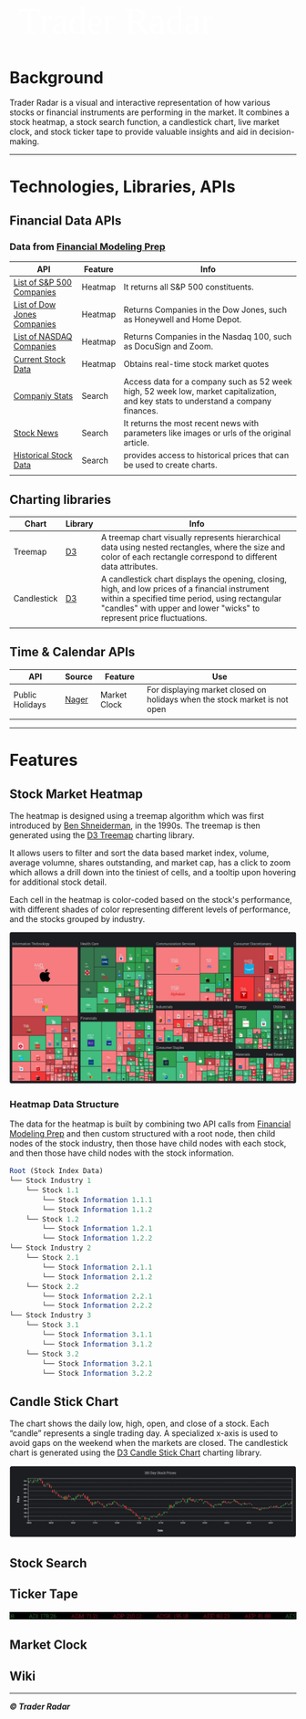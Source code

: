 <h1 id="title" style="color: white; font-size: 65px; font-family: 'Roboto Slab', serif; margin-left: 15px; font-weight: 100;">
    <a href="https://www.traderradar.net/" style="text-decoration: none; color: inherit;">Trader Radar</a>
</h1>

 <!-- ![Home Page](./assets/trader_radar_home.JPG) -->

# Background

Trader Radar is a visual and interactive representation of how various stocks or financial instruments are performing in the market. It combines a stock heatmap, a stock search function, a candlestick chart, live market clock, and stock ticker tape to provide valuable insights and aid in decision-making.

---------------------

# Technologies, Libraries, APIs

## **Financial Data APIs**

### Data from [Financial Modeling Prep](https://site.financialmodelingprep.com/developer/docs/)

| **API**                     | **Feature** | **Info**                                                                                                                           |
|-----------------------------|-------------|------------------------------------------------------------------------------------------------------------------------------------|
| [List of S&P 500 Companies](https://site.financialmodelingprep.com/developer/docs/list-of-sp-500-companies-api/)   | Heatmap    | It returns all S&P 500 constituents.                                                                                               |
| [List of Dow Jones Companies](https://site.financialmodelingprep.com/developer/docs/list-of-dow-companies-api/) | Heatmap    | Returns Companies in the Dow Jones, such as Honeywell and Home Depot.                                                              |
| [List of NASDAQ Companies](https://site.financialmodelingprep.com/developer/docs/list-of-nasdaq-companies-api/)    | Heatmap    | Returns Companies in the Nasdaq 100, such as DocuSign and Zoom.                                                                    |
| [Current Stock Data](https://site.financialmodelingprep.com/developer/docs/stock-api/)          | Heatmap    | Obtains real-time stock market quotes                                                                                              |
| [Companiy Stats](https://site.financialmodelingprep.com/developer/docs/companies-key-stats-free-api/)              | Search      | Access data for a company such as 52 week high, 52 week low, market capitalization, and key stats to understand a company finances. |
| [Stock News](https://site.financialmodelingprep.com/developer/docs/stock-news-api/)                 | Search      | It returns the most recent news with parameters like images or urls of the original article.                                         |
| [Historical Stock Data](https://site.financialmodelingprep.com/developer/docs/historical-stock-data-free-api/#Historical-Daily-Prices)       | Search      | provides access to historical prices that can be used to create charts.                                                            |
|                             |             |                                                                                                                                    |

## **Charting libraries**

| **Chart**         | **Library**                                          | **Info**                                                                                                                                                                                                                    |
|-------------------|------------------------------------------------------|-----------------------------------------------------------------------------------------------------------------------------------------------------------------------------------------------------------------------------|
| Treemap           | [D3](https://observablehq.com/@d3/treemap)           | A treemap chart visually represents hierarchical data using nested rectangles, where the size and color of each rectangle correspond to different data attributes.                                                          |
| Candlestick | [D3](https://observablehq.com/@d3/candlestick-chart) | A candlestick chart displays the opening, closing, high, and low prices of a financial instrument within a specified time period, using rectangular "candles" with upper and lower "wicks" to represent price fluctuations. |
|                   |                                                      |                                                                                                                                                                                                                             |

## **Time & Calendar APIs**

| **API**         | **Source**                         | **Feature**  | **Use**                                                                    |
|-----------------|------------------------------------|--------------|----------------------------------------------------------------------------|
| Public Holidays | [Nager](https://date.nager.at/Api) | Market Clock | For displaying market closed on holidays when the stock market is not open |
|                 |                                    |              |                                                                            |
---------------------

# Features




## Stock Market Heatmap

The heatmap is designed using a treemap algorithm which was first introduced by [Ben Shneiderman](https://www.cs.umd.edu/hcil/treemap-history/), in the 1990s. The treemap is then generated using the [D3 Treemap](https://observablehq.com/@d3/treemap) charting library.

It allows users to filter and sort the data based market index, volume, average volumne, shares outstanding, and market cap, has a click to zoom which allows a drill down into the tiniest of cells, and a tooltip upon hovering for additional stock detail.

Each cell in the heatmap is color-coded based on the stock's performance, with different shades of color representing different levels of performance, and the stocks grouped by industry.

![Heatmap](./assets/heatmap.JPG)

### Heatmap Data Structure

The data for the heatmap is built by combining two API calls from [Financial Modeling Prep](https://site.financialmodelingprep.com/developer/docs/) and then custom structured with a root node, then child nodes of the stock industry, then those have child nodes with each stock, and then those have child nodes with the stock information.

```mathematica
Root (Stock Index Data)
└── Stock Industry 1
    └── Stock 1.1
        └── Stock Information 1.1.1
        └── Stock Information 1.1.2
    └── Stock 1.2
        └── Stock Information 1.2.1
        └── Stock Information 1.2.2
└── Stock Industry 2
    └── Stock 2.1
        └── Stock Information 2.1.1
        └── Stock Information 2.1.2
    └── Stock 2.2
        └── Stock Information 2.2.1
        └── Stock Information 2.2.2
└── Stock Industry 3
    └── Stock 3.1
        └── Stock Information 3.1.1
        └── Stock Information 3.1.2
    └── Stock 3.2
        └── Stock Information 3.2.1
        └── Stock Information 3.2.2
```

## Candle Stick Chart

The chart shows the daily low, high, open, and close of a stock. Each “candle” represents a single trading day. A specialized x-axis is used to avoid gaps on the weekend when the markets are closed. The candlestick chart is generated using the [D3 Candle Stick Chart](https://observablehq.com/@d3/candlestick-chart) charting library.


![Candle Stick Chart](./assets/candle.jpg)

## Stock Search

## Ticker Tape

![Ticker](./assets/ticker.gif)

## Market Clock


## Wiki



---------------------
***© Trader Radar***
